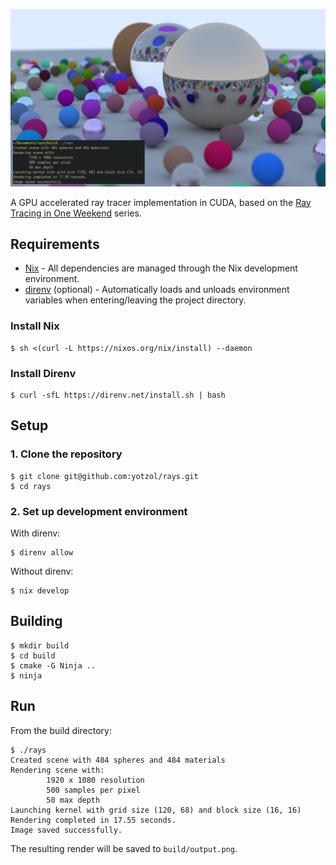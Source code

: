 ![render](renders/book1_final_render.png)

A GPU accelerated ray tracer implementation in CUDA, based on the [Ray Tracing in One Weekend](https://raytracing.github.io/) series.

## Requirements
- [Nix](https://nixos.org/) - All dependencies are managed through the Nix development environment.
- [direnv](https://direnv.net/) (optional) - Automatically loads and unloads environment variables when entering/leaving the project directory.

### Install Nix
```
$ sh <(curl -L https://nixos.org/nix/install) --daemon
```

### Install Direnv
```
$ curl -sfL https://direnv.net/install.sh | bash
```

## Setup
### 1. Clone the repository
```
$ git clone git@github.com:yotzol/rays.git
$ cd rays
```

### 2. Set up development environment
With direnv:
```
$ direnv allow
```
Without direnv: 
```
$ nix develop
```

## Building
```
$ mkdir build
$ cd build
$ cmake -G Ninja ..
$ ninja
```

## Run
From the build directory:
```
$ ./rays
Created scene with 484 spheres and 484 materials
Rendering scene with:
        1920 x 1080 resolution
        500 samples per pixel
        50 max depth
Launching kernel with grid size (120, 68) and block size (16, 16)
Rendering completed in 17.55 seconds.
Image saved successfully.
```
The resulting render will be saved to `build/output.png`.
